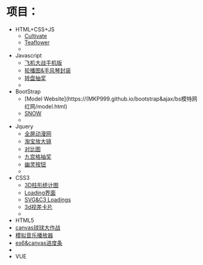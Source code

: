 # 项目：
+ HTML+CSS+JS
  + [Cultivate](https://MKP999.github.io/cultivate/case.html)
  + [Teaflower](https://MKP999.github.io/zerppne花果茶首页/)
  + 
+ Javascript
  + [飞机大战手机版](https://MKP999.github.io/planegame/04-plane/plane.html)
  + [轮播图&手风琴封装](http://MKP999.github.io/jspractice/轮播&手风琴封装.html)
  + [转盘抽奖](https://MKP999.github.io/jspractice/转盘.html)
  + 
+ BootStrap
  + [Model Website](https://(MKP999.github.io/bootstrap&ajax/bs模特网红网/model.html)
  + [SNOW](https://MKP999.github.io/bootstrap&ajax/snow/snow.html)
  + 
+ Jquery
  + [全屏动漫网](https://MKP999.github.io/jqpractice/全屏滚动图.html)
  + [淘宝放大镜](https://MKP999.github.io/jqpractice/taobaojing/)
  + [对比图](https://MKP999.github.io/jqpractice/jq分割线对比.html)
  + [九宫格抽奖](https://MKP999.github.io/jqpractice/九宫格抽奖.html)
  + [幽灵按钮](https://MKP999.github.io/jqpractice/ghostButton1.html)
  + 
+ CSS3
  + [3D柱形统计图](https://MKP999.github.io/CSS3/3D-chart/)
  + [Loading界面](https://MKP999.github.io/CSS3/loading界面/)
  + [SVG&C3 Loadings](https://mkp999.github.io/CSS3/loadings/loadings.html)
  + [3d视差卡片](https://MKP999.github.io/CSS3/视差卡片/视差卡片.html)
  + 
+ HTML5
+ [canvas球球大作战](https://MKP999.github.io/HTML5/BallWar/ballWar.html)
+ [模拟音乐播放器](https://MKP999.github.io/HTML5/musicAudio/audio.html)
+ [es6&canvas进度条](https://MKP999.github.io/HTML5/canvas进度条.html)
+ 
+ VUE